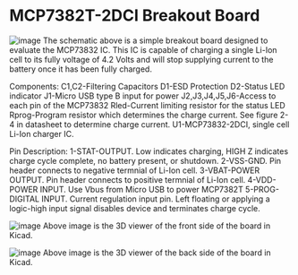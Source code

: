 # MCP7382T-2DCI Breakout Board
![image](https://user-images.githubusercontent.com/107767719/210140851-9575bdfd-84cd-4fa6-8dc5-470d793f586a.png)
The schematic above is a simple breakout board designed to evaluate the MCP73832 IC. This IC is capable of charging a single Li-Ion cell to its fully voltage of 4.2 Volts and will stop supplying current to the battery once it has been fully charged.

Components:
C1,C2-Filtering Capacitors
D1-ESD Protection
D2-Status LED indicator
J1-Micro USB type B input for power
J2,J3,J4,J5,J6-Access to each pin of the MCP73832
Rled-Current limiting resistor for the status LED
Rprog-Program resistor which determines the charge current. See figure 2-4 in datasheet to determine charge current.
U1-MCP73832-2DCI, single cell Li-Ion charger IC.

Pin Description:
1-STAT-OUTPUT. Low indicates charging, HIGH Z indicates charge cycle complete, no battery present, or shutdown.
2-VSS-GND. Pin header connects to negative termnial of Li-Ion cell.
3-VBAT-POWER OUTPUT. Pin header connects to positive termnial of Li-Ion cell.
4-VDD-POWER INPUT. Use Vbus from Micro USB to power MCP7382T
5-PROG-DIGITAL INPUT. Current regulation input pin. Left floating or applying a logic-high input signal disables device and terminates charge cycle.

![image](https://user-images.githubusercontent.com/107767719/210141210-5514fc17-79f9-49f0-9d3d-8e01fed53402.png)
Above image is the 3D viewer of the front side of the board in Kicad. 

![image](https://user-images.githubusercontent.com/107767719/210141231-9a1161dc-7a85-49da-977d-80a875ae498a.png)
Above image is the 3D viewer of the back side of the board in Kicad. 
